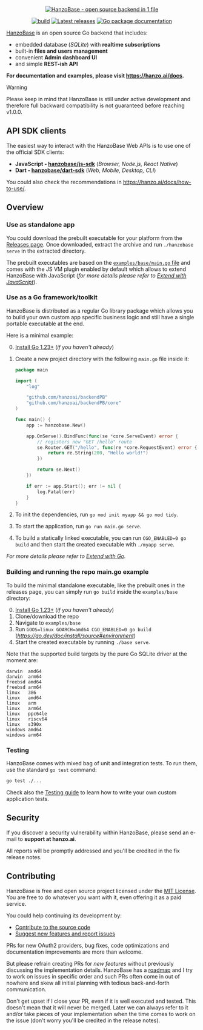 <p align="center">
    <a href="https://hanzo.ai" target="_blank" rel="noopener">
        <img src="https://i.imgur.com/5qimnm5.png" alt="HanzoBase - open source backend in 1 file" />
    </a>
</p>

<p align="center">
    <a href="https://github.com/hanzoai/backendPB/actions/workflows/release.yaml" target="_blank" rel="noopener"><img src="https://github.com/hanzoai/backendPB/actions/workflows/release.yaml/badge.svg" alt="build" /></a>
    <a href="https://github.com/hanzoai/backendPB/releases" target="_blank" rel="noopener"><img src="https://img.shields.io/github/release/hanzoai/backendPB.svg" alt="Latest releases" /></a>
    <a href="https://pkg.go.dev/github.com/hanzoai/backendPB" target="_blank" rel="noopener"><img src="https://godoc.org/github.com/hanzoai/backendPB?status.svg" alt="Go package documentation" /></a>
</p>

[HanzoBase](https://hanzo.ai) is an open source Go backend that includes:

- embedded database (_SQLite_) with **realtime subscriptions**
- built-in **files and users management**
- convenient **Admin dashboard UI**
- and simple **REST-ish API**

**For documentation and examples, please visit https://hanzo.ai/docs.**

> [!WARNING]
> Please keep in mind that HanzoBase is still under active development
> and therefore full backward compatibility is not guaranteed before reaching v1.0.0.

## API SDK clients

The easiest way to interact with the HanzoBase Web APIs is to use one of the official SDK clients:

- **JavaScript - [hanzobase/js-sdk](https://github.com/hanzoai/js-sdk)** (_Browser, Node.js, React Native_)
- **Dart - [hanzobase/dart-sdk](https://github.com/hanzoai/dart-sdk)** (_Web, Mobile, Desktop, CLI_)

You could also check the recommendations in https://hanzo.ai/docs/how-to-use/.


## Overview

### Use as standalone app

You could download the prebuilt executable for your platform from the [Releases page](https://github.com/hanzoai/backendPB/releases).
Once downloaded, extract the archive and run `./hanzobase serve` in the extracted directory.

The prebuilt executables are based on the [`examples/base/main.go` file](https://github.com/hanzoai/backendPB/blob/master/examples/base/main.go) and comes with the JS VM plugin enabled by default which allows to extend HanzoBase with JavaScript (_for more details please refer to [Extend with JavaScript](https://hanzo.ai/docs/js-overview/)_).

### Use as a Go framework/toolkit

HanzoBase is distributed as a regular Go library package which allows you to build
your own custom app specific business logic and still have a single portable executable at the end.

Here is a minimal example:

0. [Install Go 1.23+](https://go.dev/doc/install) (_if you haven't already_)

1. Create a new project directory with the following `main.go` file inside it:
    ```go
    package main

    import (
        "log"

        "github.com/hanzoai/backendPB"
        "github.com/hanzoai/backendPB/core"
    )

    func main() {
        app := hanzobase.New()

        app.OnServe().BindFunc(func(se *core.ServeEvent) error {
            // registers new "GET /hello" route
            se.Router.GET("/hello", func(re *core.RequestEvent) error {
                return re.String(200, "Hello world!")
            })

            return se.Next()
        })

        if err := app.Start(); err != nil {
            log.Fatal(err)
        }
    }
    ```

2. To init the dependencies, run `go mod init myapp && go mod tidy`.

3. To start the application, run `go run main.go serve`.

4. To build a statically linked executable, you can run `CGO_ENABLED=0 go build` and then start the created executable with `./myapp serve`.

_For more details please refer to [Extend with Go](https://hanzo.ai/docs/go-overview/)._

### Building and running the repo main.go example

To build the minimal standalone executable, like the prebuilt ones in the releases page, you can simply run `go build` inside the `examples/base` directory:

0. [Install Go 1.23+](https://go.dev/doc/install) (_if you haven't already_)
1. Clone/download the repo
2. Navigate to `examples/base`
3. Run `GOOS=linux GOARCH=amd64 CGO_ENABLED=0 go build`
   (_https://go.dev/doc/install/source#environment_)
4. Start the created executable by running `./base serve`.

Note that the supported build targets by the pure Go SQLite driver at the moment are:

```
darwin  amd64
darwin  arm64
freebsd amd64
freebsd arm64
linux   386
linux   amd64
linux   arm
linux   arm64
linux   ppc64le
linux   riscv64
linux   s390x
windows amd64
windows arm64
```

### Testing

HanzoBase comes with mixed bag of unit and integration tests.
To run them, use the standard `go test` command:

```sh
go test ./...
```

Check also the [Testing guide](http://hanzo.ai/docs/testing) to learn how to write your own custom application tests.

## Security

If you discover a security vulnerability within HanzoBase, please send an e-mail to **support at hanzo.ai**.

All reports will be promptly addressed and you'll be credited in the fix release notes.

## Contributing

HanzoBase is free and open source project licensed under the [MIT License](LICENSE.md).
You are free to do whatever you want with it, even offering it as a paid service.

You could help continuing its development by:

- [Contribute to the source code](CONTRIBUTING.md)
- [Suggest new features and report issues](https://github.com/hanzoai/backendPB/issues)

PRs for new OAuth2 providers, bug fixes, code optimizations and documentation improvements are more than welcome.

But please refrain creating PRs for _new features_ without previously discussing the implementation details.
HanzoBase has a [roadmap](https://github.com/orgs/hanzobase/projects/2) and I try to work on issues in specific order and such PRs often come in out of nowhere and skew all initial planning with tedious back-and-forth communication.

Don't get upset if I close your PR, even if it is well executed and tested. This doesn't mean that it will never be merged.
Later we can always refer to it and/or take pieces of your implementation when the time comes to work on the issue (don't worry you'll be credited in the release notes).
